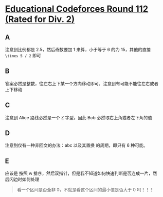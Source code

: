 # [Educational Codeforces Round 112 (Rated for Div. 2)](https://codeforces.com/contest/1555)

## A

注意到比例都是 2.5，然后奇数要加 1 来算，小于等于 6 的为 15，其他的直接 `\times 5 / 2` 即可

## B

答案必然是整数，往左右上下某一个方向移动即可，注意到有可能不能往左右或者上下移动

## C

注意到 Alice 路线必然是一个 Z 字型，因此 Bob 必然取右上角或者左下角的值

## D

注意到仅有一种非回文的办法：abc 以及其置换 的周期，即只有 6 种可能。

## E

应该是 按照 w 排序，然后双指针，但是我不知道如何快速判断是否连成一片，然后闪边时如何处理

> 看一个区间是否全非 0，不就是看这个区间的最小值是否大于 0 吗！！！

